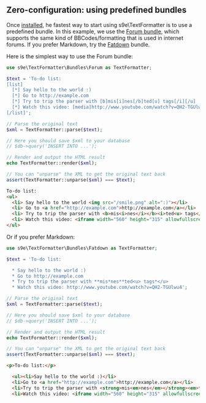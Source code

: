 ## Zero-configuration: using predefined bundles

Once [installed](https://github.com/s9e/TextFormatter/blob/master/docs/Cookbook/00_Getting_started/00_Installation.md), he fastest way to start using s9e\TextFormatter is to use a predefined bundle. In this example, we use the [Forum bundle](https://github.com/s9e/TextFormatter/blob/master/docs/Cookbook/10_Bundles/Forum.md), which supports the same kind of BBCodes/formatting that is used in internet forums. If you prefer Markdown, try the [Fatdown](https://github.com/s9e/TextFormatter/blob/master/docs/Cookbook/10_Bundles/Fatdown.md) bundle.

Here is the simplest way to use the Forum bundle:

```php
use s9e\TextFormatter\Bundles\Forum as TextFormatter;

$text = 'To-do list:
[list]
  [*] Say hello to the world :)
  [*] Go to http://example.com
  [*] Try to trip the parser with [b]mis[i]nes[/b]ted[u] tags[/i][/u]
  [*] Watch this video: [media]http://www.youtube.com/watch?v=QH2-TGUlwu4[/media]
[/list]';

// Parse the original text
$xml = TextFormatter::parse($text);

// Here you should save $xml to your database
// $db->query('INSERT INTO ...');

// Render and output the HTML result
echo TextFormatter::render($xml);

// You can "unparse" the XML to get the original text back
assert(TextFormatter::unparse($xml) === $text);
```
```html
To-do list:
<ul>
  <li> Say hello to the world <img src="/smile.png" alt=":)"></li>
  <li> Go to <a href="http://example.com">http://example.com</a></li>
  <li> Try to trip the parser with <b>mis<i>nes</i></b><i>ted<u> tags</u></i></li>
  <li> Watch this video: <iframe width="560" height="315" allowfullscreen="" frameborder="0" scrolling="no" src="//www.youtube.com/embed/QH2-TGUlwu4?controls=2"></iframe></li>
</ul>
```

Or if you prefer Markdown:

```php
use s9e\TextFormatter\Bundles\Fatdown as TextFormatter;

$text = 'To-do list:

  * Say hello to the world :)
  * Go to http://example.com
  * Try to trip the parser with **mis*nes**ted<u> tags*</u>
  * Watch this video: http://www.youtube.com/watch?v=QH2-TGUlwu4';

// Parse the original text
$xml = TextFormatter::parse($text);

// Here you should save $xml to your database
// $db->query('INSERT INTO ...');

// Render and output the HTML result
echo TextFormatter::render($xml);

// You can "unparse" the XML to get the original text back
assert(TextFormatter::unparse($xml) === $text);
```
```html
<p>To-do list:</p>

  <ul><li>Say hello to the world :)</li>
  <li>Go to <a href="http://example.com">http://example.com</a></li>
  <li>Try to trip the parser with <strong>mis<em>nes</em></strong><em>ted<u> tags</u></em></li>
  <li>Watch this video: <iframe width="560" height="315" allowfullscreen="" frameborder="0" scrolling="no" src="//www.youtube.com/embed/QH2-TGUlwu4?controls=2"></iframe></li></ul>
```
